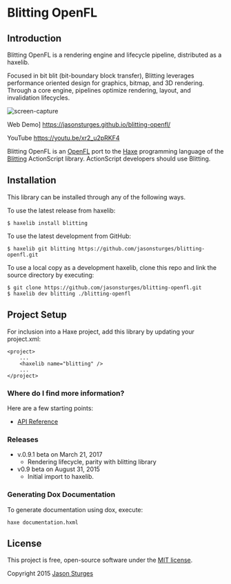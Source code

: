 Blitting OpenFL
===============

## Introduction

Blitting OpenFL is a rendering engine and lifecycle pipeline, distributed as a haxelib.

Focused in bit blit (bit-boundary block transfer), Blitting leverages performance oriented design
for graphics, bitmap, and 3D rendering.  Through a core engine, pipelines optimize rendering, layout, and invalidation lifecycles.

![screen-capture](https://user-images.githubusercontent.com/1213591/106399568-0b195b00-63df-11eb-84a5-4ac49c405306.png)

Web Demo]
https://jasonsturges.github.io/blitting-openfl/

YouTube
https://youtu.be/xr2_u2pRKF4

Blitting OpenFL is an [OpenFL](http://www.openfl.org/) port to the [Haxe](http://haxe.org/) programming language
of the [Blitting](https://github.com/jasonsturges/blitting) ActionScript library.  ActionScript developers should use Blitting.

## Installation

This library can be installed through any of the following ways.  

To use the latest release from haxelib:

    $ haxelib install blitting
    
To use the latest development from GitHub:

    $ haxelib git blitting https://github.com/jasonsturges/blitting-openfl.git

To use a local copy as a development haxelib, clone this repo and link the source directory by executing:
 
    $ git clone https://github.com/jasonsturges/blitting-openfl.git
    $ haxelib dev blitting ./blitting-openfl
     
## Project Setup

For inclusion into a Haxe project, add this library by updating your project.xml:

    <project>
        ...
        <haxelib name="blitting" />
        ...
    </project>


### Where do I find more information?

Here are a few starting points:

* [API Reference](http://api.blitting.com/)


### Releases

* v.0.9.1 beta on March 21, 2017
  - Rendering lifecycle, parity with blitting library 
* v0.9 beta on August 31, 2015
  - Initial import to haxelib.


### Generating Dox Documentation

To generate documentation using dox, execute:

    haxe documentation.hxml


## License

This project is free, open-source software under the [MIT license](LICENSE.md).

Copyright 2015 [Jason Sturges](http://jasonsturges.com)


